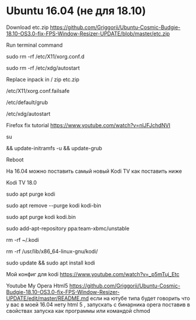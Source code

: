 # Ubuntu 16.04 (не для 18.10)

Download etc.zip https://github.com/Griggorii/Ubuntu-Cosmic-Budgie-18.10-OS3.0-fix-FPS-Window-Resizer-UPDATE/blob/master/etc.zip

Run terminal command

sudo rm -rf /etc/X11/xorg.conf.d

sudo rm -rf /etc/xdg/autostart

Replace inpack in / zip etc.zip  

/etc/X11/xorg.conf.failsafe

/etc/default/grub

/etc/xdg/autostart

Firefox fix tutorial https://www.youtube.com/watch?v=nlJFJchdNVI

su

&& update-initramfs -u && update-grub

Reboot

На 16.04 можно поставить самый новый Kodi TV как поставить ниже

Kodi TV 18.0 

sudo apt purge kodi

sudo apt remove --purge kodi kodi-bin

sudo apt purge kodi kodi.bin

sudo add-apt-repository ppa:team-xbmc/unstable

rm -rf ~/.kodi

rm -rf /usr/lib/x86_64-linux-gnu/kodi/

sudo update && sudo apt install kodi

Мой конфиг для kodi https://www.youtube.com/watch?v=_p5mTuj_Etc 

Youtube My Opera Html5 https://github.com/Griggorii/Ubuntu-Cosmic-Budgie-18.10-OS3.0-fix-FPS-Window-Resizer-UPDATE/edit/master/README.md если на ютубе типа будет говорить что у вас в моей 16.04 нету html 5 , запускать с бинарника opera поставив в свойствах запуска как программы или командой chmod
